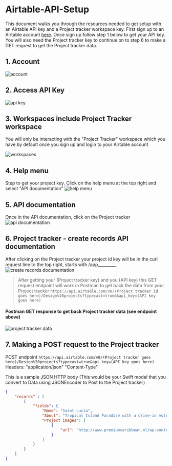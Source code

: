 # Airtable-API-Setup

This document walks you through the resources needed to get setup with an Airtable API key and a Project tracker workspace key. First sign up to an Airtable account [here](https://airtable.com/). Once sign up follow step 1 below to get your API key. You will also need the Project tracker key to continue on to step 6 to make a GET request to get the Project tracker data.

## 1. Account 
![account](Assets/account.jpg)

## 2. Access API Key 
![api key](Assets/access-api-key.jpg)

## 3. Workspaces include Project Tracker workspace
You will only be interacting with the "Project Tracker" workspace which you have by default once you sign up and login to your Airtable account

![workspaces](Assets/workspaces.png)

## 4. Help menu 
Step to get your project key. Click on the help menu at the top right and select "API documentation"
![help menu](Assets/help-menu.png)

## 5. API documentation
Once in the API documentation, click on the Project tracker
![api documentation](Assets/api-documentation.png)

## 6. Project tracker - create records API documentation
After clicking on the Project tracker your project id key will be in the curl request line to the top right, starts with /app_________
![create records documentation](Assets/create-records-documentation.png)

>After getting your (Project tracker key) and you (API key) this GET request endpoint will work in Postman to get back the data from your Project tracker `https://api.airtable.com/v0/(Project tracker id goes here)/Design%20projects?typecast=true&&api_key=(API key goes here)`

#### Postman GET response to get back Project tracker data (see endpoint above)
![project tracker data](Assets/postman-request.png)

## 7. Making a POST request to the Project tracker 

POST endpoint `https://api.airtable.com/v0/(Project tracker goes here)/Design%20projects?typecast=true&api_key=(API key goes here)`
Headers: "application/json" "Content-Type"

This is a sample JSON HTTP body (This would be your Swift model that you convert to Data using JSONEncoder to Post to the Project tracker)
```json 
{
	"records" : [
		{
			"fields": {
				"Name": "Saint Lucia",
				"About": "Tropical Island Paradise with a drive-in volcano. Known as Helen of the West.", 
				"Project images": [
					{
						"url": "http://www.premiumcaribbean.nl/wp-content/uploads/2017/08/Piton-Soufriere-1024x659.jpg"
					}
				]
			}
		}
	]
}
```

